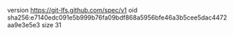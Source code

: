 version https://git-lfs.github.com/spec/v1
oid sha256:e7140edc091e5b999b76fa09bdf868a5956bfe46a3b5cee5dac4472aa9e3e5e3
size 31

